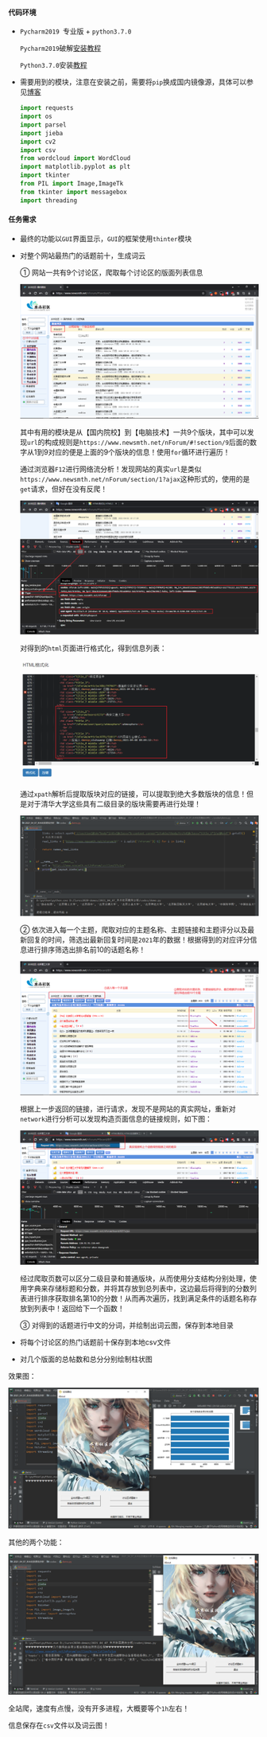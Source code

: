 #### 代码环境

- `Pycharm2019 `专业版 + `python3.7.0`

    `Pycharm2019`破解[安装教程](https://mp.weixin.qq.com/s?__biz=MjM5OTkxODk5NA==&mid=2257501496&idx=3&sn=3af1f287a7f88499a86e2f49f132e4b5&chksm=a44e31c59339b8d3d485958f573797816cb382646a9b312190d9dbb9ab8a81a04b265b1bc8b1&scene=21#wechat_redirect)

    `Python3.7.0`安装[教程](https://mp.weixin.qq.com/s?__biz=MjM5OTkxODk5NA==&mid=2257495088&idx=2&sn=9b28c8d031afb4be8bfe7ec7d6e8e49f&chksm=a44e28cd9339a1db0a64162ffaba0f6f89439a66ecfde8cc9e3c4db9378edaef469e78c742b3&scene=21#wechat_redirect)

- 需要用到的模块，注意在安装之前，需要将`pip`换成国内镜像源，具体可以参见[博客](https://blog.csdn.net/chenghuikai/article/details/55258957)

    ```python
    import requests
    import os
    import parsel
    import jieba
    import cv2
    import csv
    from wordcloud import WordCloud
    import matplotlib.pyplot as plt
    import tkinter
    from PIL import Image,ImageTk
    from tkinter import messagebox
    import threading
    ```



#### 任务需求

- 最终的功能以`GUI`界面显示，`GUI`的框架使用`thinter`模块

- 对整个网站最热门的话题前十，生成词云

    ① 网站一共有9个讨论区，爬取每个讨论区的版面列表信息

    ![](./images/网站前十话题step1.png)

    其中有用的模块是从【国内院校】到【电脑技术】一共9个版块，其中可以发现`url`的构成规则是`https://www.newsmth.net/nForum/#!section/9`后面的数字从1到9对应的便是上面的9个版块的信息！使用`for`循环进行遍历！

    

    通过浏览器`F12`进行网络流分析！发现网站的真实`url`是类似`https://www.newsmth.net/nForum/section/1?ajax`这种形式的，使用的是`get`请求，但好在没有反爬！

    ![](./images/网站前十话题step3.png)

    

    对得到的`html`页面进行格式化，得到信息列表：

    ![](./images/网站前十话题step4.png)

    

    通过`xpath`解析后提取版块对应的链接，可以提取到绝大多数版块的信息！但是对于清华大学这些具有二级目录的版块需要再进行处理！

    ![](./images/网站前十话题step5.png)

    

    

    ② 依次进入每一个主题，爬取对应的主题名称、主题链接和主题评分以及最新回复的时间，筛选出最新回复时间是`2021`年的数据！根据得到的对应评分信息进行排序筛选出排名前10的话题名称！

    ![](./images/网站前十话题step2.png)

    

    根据上一步返回的链接，进行请求，发现不是网站的真实网址，重新对`network`进行分析可以发现构造页面信息的链接规则，如下图：

    ![](./images/网站前十话题step6.png)

    

    经过爬取页数可以区分二级目录和普通版块，从而使用分支结构分别处理，使用字典来存储标题和分数，并将其存放到总列表中，这边最后将得到的分数列表进行排序获取排名第10的分数！从而再次遍历，找到满足条件的话题名称存放到列表中！返回给下一个函数！

    

    ③ 对得到的话题进行中文的分词，并绘制出词云图，保存到本地目录

    

- 将每个讨论区的热门话题前十保存到本地csv文件

- 对几个版面的总帖数和总分分别绘制柱状图

效果图：

![](./images/效果图1.png)



其他的两个功能：

![](./images/效果图2.png)

全站爬，速度有点慢，没有开多进程，大概要等个`1h`左右！

信息保存在`csv`文件以及词云图！





